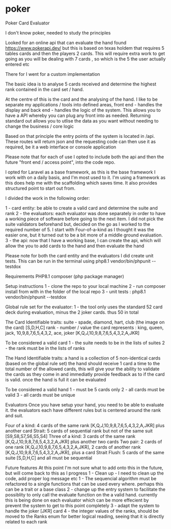 # poker
Poker Card Evaluator

I don't know poker, needed to study the principles

Looked for an online api that can evaluate the hand found https://www.pokerapi.dev/ but this is based on texas holdem 
that requires 5 tables cards and then the players 2 cards. This will require extra work to get going as you will be 
dealing with 7 cards , so which is the 5 the user actually entered etc

There for I went for a custom implementation

The basic idea is to analyse 5 cards received and determine the highest rank contained in the card set / hand.

At the centre of this is the card and the analysing of the hand. I like to be separate my applications / tools into 
defined areas, front end - handles the display and back end - handles the logic of the system. This allows you to 
have a API whereby you can plug any front into as needed. Returning standard out allows you to utlise the data as you 
want without needing to change the business /  core logic

Based on that principle the entry points of the system is located in /api. These routes will return json and the 
requesting code can then use it as required, be it a web interface or console application

Please note that for each of use I opted to include both the api and then the future "front end / access point", into 
the code repo.

I opted for Laravel as a base framework, as this is the base framework I work with on a daily basis, and I'm most 
used to it. I'm using a framework as this does help me with the scaffolding which saves time. It also provides 
structured point to start out from.

I divided the work in the following order:

1 - card entity: be able to create a valid card and determine the suite and rank
2 - the evaluators: each evaluator was done separately in order to have a working piece of software before going to the 
    next item. I did not pick the suite validators beforehand but, decided on the go as I worked to the required number
    of 5. I start with Four-of-a-kind as I thought it was the easier one, but it turned out to be a bit more of a middle 
    ground evaluation.
3 - the api: now that I have a working base, I can create the api, which will allow the you to add cards to the hand
    and then evaluate the hand

Please note for both the card entity and the evaluators I did create unit tests. This can be run in the terminal using
php8.1 vendor/bin/phpunit --testdox

Requirements
    PHP8.1
    composer (php package manager)

Setup instructions
1 - clone the repo to your local machine
2 - run composer install from with in the folder of the local repo
3 - unit tests : php8.1 vendor/bin/phpunit --testdox


Global rule set for the evaluator:
1 - the tool only uses the standard 52 card deck during evaluation, minus the 2 joker cards. thus 50 in total

The Card
Identifiable traits:
suite - spade, diamond, hart, club (the image on the card) [S,D,H,C]
rank - number / value the card represents : king, queen, jack, 10,9,8,7,6,5,4,3,2, ace, joker
[K,Q,J,10,9,8,7,6,5,4,3,2,A,JKR]

To be considered a valid card 
    1 - the suite needs to be in the lists of suites
    2 - the rank must be in the lists of ranks    

The Hand
Identifiable traits:
a hand is a collection of 5 non-identical cards (based on the global rule set)
the hand should receive 1 card a time to the total number of the allowed cards, this will give your the ability to
validate the cards as they come in and immediatly provide feedback as to if the card is valid. once the hand is full
it can be evaluated

To be considered a valid hand
    1 - must be 5 cards only
    2 - all cards must be valid
    3 - all cards must be unique

Evaluators
Once you have setup your hand, you need to be able to evaluate it. the evaluators each have different rules but is 
centered around the rank and suit.

Four of a kind: 4 cards of the same rank [K,Q,J,10,9,8,7,6,5,4,3,2,A,JKR] plus another card
Strait: 5 cards of sequential rank but not of the same suit [S9,S8,S7,S6,S5,S4]
Three of a kind: 3 cards of the same rank [K,Q,J,10,9,8,7,6,5,4,3,2,A,JKR] plus another two cards
Two pair: 2 cards of one rank [K,Q,J,10,9,8,7,6,5,4,3,2,A,JKR], 2 cards of another rank [K,Q,J,10,9,8,7,6,5,4,3,2,A,JKR], plus a card
Strait Flush: 5 cards of the same suite [S,D,H,C]  and all must be sequential


Future features
At this point I'm not sure what to add onto this in the future, but will come back to this as I progress
1 - Clean up - I need to clean up the code, add proper log message etc
1 - The sequencial algorithm must be refactored to a single functions that can be used every where. perhaps this can be
    a trait or a base class
2 - change up the entry system to facilitate the possiblity to only call the evaluate function on the a valid hand.
    currently this is being done on each evaluator which can be more effecient by prevent the system to get to this 
    point completely
3 - adapt the system to handle the joker [JKR] card
4 - the integer values of the ranks, should be moved to the Ranks enum for better logical reading, seeing that it is
    directly related to each rank

